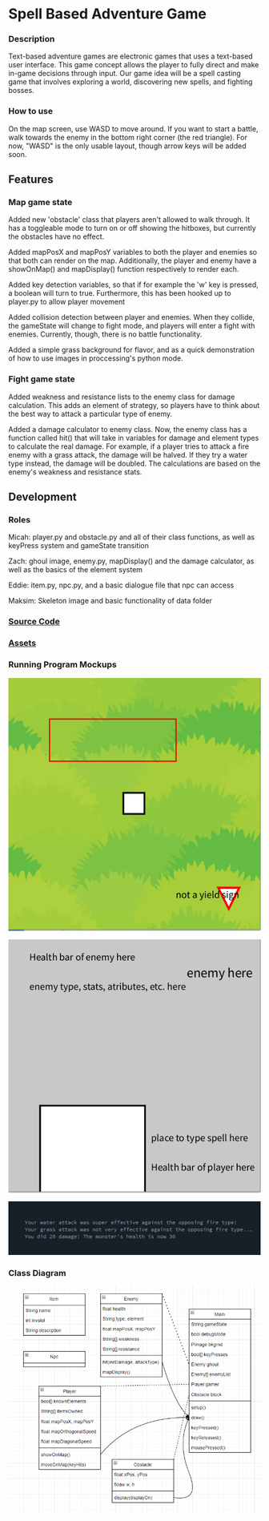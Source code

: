# Spell Based Adventure Game

### Description
Text-based adventure games are electronic games that uses a text-based user interface. This game concept allows the player to fully direct and make in-game decisions through input. Our game idea will be a spell casting game that involves exploring a world, discovering new spells, and fighting bosses.

### How to use
On the map screen, use WASD to move around. If you want to start a battle, walk towards the enemy in the bottom right corner (the red triangle). For now, "WASD" is the only usable layout, though arrow keys will be added soon. 

## Features

### Map game state
Added new 'obstacle' class that players aren't allowed to walk through. It has a toggleable mode to turn on or off showing the hitboxes, but currently the obstacles have no effect.

Added mapPosX and mapPosY variables to both the player and enemies so that both can render on the map. Additionally, the player and enemy have a showOnMap() and mapDisplay() function respectively to render each.

Added key detection variables, so that if for example the 'w' key is pressed, a boolean will turn to true. Furthermore, this has been hooked up to player.py to allow player movement

Added collision detection between player and enemies. When they collide, the gameState will change to fight mode, and players will enter a fight with enemies. Currently, though, there is no battle functionality.

Added a simple grass background for flavor, and as a quick demonstration of how to use images in proccessing's python mode.

### Fight game state
Added weakness and resistance lists to the enemy class for damage calculation. This adds an element of strategy, so players have to think about the best way to attack a particular type of enemy.

Added a damage calculator to enemy class. Now, the enemy class has a function called hit() that will take in variables for damage and element types to calculate the real damage. For example, if a player tries to attack a fire enemy with a grass attack, the damage will be halved. If they try a water type instead, the damage will be doubled. The calculations are based on the enemy's weakness and resistance stats.

## Development

### Roles
Micah: player.py and obstacle.py and all of their class functions, as well as keyPress system and gameState transition

Zach: ghoul image, enemy.py, mapDisplay() and the damage calculator, as well as the basics of the element system

Eddie: item.py, npc.py, and a basic dialogue file that npc can access

Maksim: Skeleton image and basic functionality of data folder

### [Source Code](https://github.com/MisterNo0ne/PythonGroupTwoA2Prog/tree/main/mainThing)

### [Assets](https://github.com/MisterNo0ne/PythonGroupTwoA2Prog/tree/main/mainThing/data)

### Running Program Mockups
![Spell Based Adventure 1](https://github.com/MisterNo0ne/PythonGroupTwoA2Prog/blob/main/images/sbaMockup1.PNG?raw=true)

![Spell Based Adventure 2](https://github.com/MisterNo0ne/PythonGroupTwoA2Prog/blob/main/images/sbaMockup2.PNG?raw=true)

![Spell Based Adventure 3](https://github.com/MisterNo0ne/PythonGroupTwoA2Prog/blob/main/images/sbaMockup3.PNG?raw=true)

### Class Diagram
![Spell Based Adventure Class Diagram](https://github.com/MisterNo0ne/PythonGroupTwoA2Prog/blob/main/images/classDiagram.PNG?raw=true)
